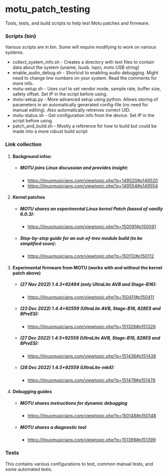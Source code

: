 # motu_patch_testing
Tools, tests, and build scripts to help test Motu patches and firmware. 

### Scripts (bin)
Various scripts are in bin. Some will require modifying to work on various systems.

* collect_system_info.sh - Creates a directory with text files to contain data about the system (uname, lsusb. lspci, moto USB string)
* enable_audio_debug.sh - Shortcut to enabling audio debugging. Might need to change line numbers on your system. Read the comments for more info.
* motu-setup.sh - Uses curl to set vendor mode, sample rate, buffer size, safety offset. Set IP in the script before using.
* motu-setup.py - More advanced setup using python. Allows storing of parameters in an automatically generated config-file (no need for manual editing). Also automatically retreives correct UID.
* motu-status.sh - Get configuration info from the device. Set IP in the script before using.
* patch_and_build.sh - Mostly a reference for how to build but could be made into a more robust build script


### Link collection
1. #### Background infos:
   - ##### MOTU joins Linux discussion and provides insight:
     - https://linuxmusicians.com/viewtopic.php?p=149520#p149520
     - https://linuxmusicians.com/viewtopic.php?p=149554#p149554

2. #### Kernel patches
   - ##### MOTU shares an experimental Linux kernel Patch (based of vanilly 6.0.3):
     - https://linuxmusicians.com/viewtopic.php?p=150091#p150091
   - ##### Step-by-step guide for an out-of-tree module build (to be simplified soon):
     - https://linuxmusicians.com/viewtopic.php?p=150112#p150112

3. #### Experimental firmware from MOTU (works with and without the kernel patch above)
   - ##### (27 Nov 2022) 1.4.3+92494 (only UltraLite AVB and Stage-B16):
     - https://linuxmusicians.com/viewtopic.php?p=150411#p150411 
   - ##### (23 Dec 2022) 1.4.4+92559 (UltraLite AVB, Stage-B16, 828ES and 8PreES):
     - https://linuxmusicians.com/viewtopic.php?p=151326#p151326
   - ##### (27 Dec 2022) 1.4.5+92559 (UltraLite AVB, Stage-B16, 828ES and 8PreES):
     - https://linuxmusicians.com/viewtopic.php?p=151436#p151436
   - ##### (28 Dec 2022) 1.4.5+92559 (UltraLite-mk4):
     - https://linuxmusicians.com/viewtopic.php?p=151478#p151478

4. #### Debugging guides
   - ##### MOTU shares instructions for dynamic debugging
     - https://linuxmusicians.com/viewtopic.php?p=150148#p150148
   - ##### MOTU shares a diagnostic tool
     - https://linuxmusicians.com/viewtopic.php?p=151399#p151399

### Tests
This contains various configurations to test, common manual tests, and some automated tests.
